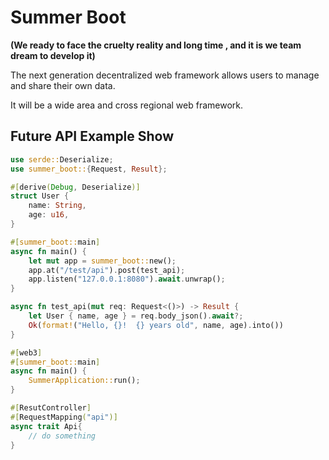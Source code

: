 # Summer Boot

**(We ready to face the cruelty reality and long time , and it is we team dream to develop it)**

The next generation decentralized web framework allows users to manage and share their own data. 

It will be a wide area and cross regional web framework.


## Future API Example Show

```rust
use serde::Deserialize;
use summer_boot::{Request, Result};

#[derive(Debug, Deserialize)]
struct User {
    name: String,
    age: u16,
}

#[summer_boot::main]
async fn main() {
    let mut app = summer_boot::new();
    app.at("/test/api").post(test_api);
    app.listen("127.0.0.1:8080").await.unwrap();
}

async fn test_api(mut req: Request<()>) -> Result {
    let User { name, age } = req.body_json().await?;
    Ok(format!("Hello, {}!  {} years old", name, age).into())
}
```

```rust
#[web3]
#[summer_boot::main]
async fn main() {
    SummerApplication::run();
}
```

```rust
#[ResutController]
#[RequestMapping("api")]
async trait Api{
    // do something
}
```
